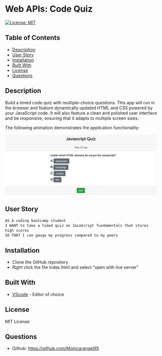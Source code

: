 # Web APIs: Code Quiz
  [![License: MIT](https://img.shields.io/badge/License-MIT-yellow.svg)](https://opensource.org/licenses/MIT)


## Table of Contents
  - [Description](#description)
  - [User Story](#userstory)
  - [Installation](#installation)
  - [Built With](#built-with)
  - [License](#license)
  - [Questions](#questions)


## Description
Build a timed code quiz with multiple-choice questions. This app will run in the browser and feature dynamically updated HTML and CSS powered by your JavaScript code. It will also feature a clean and polished user interface and be responsive, ensuring that it adapts to multiple screen sizes.

The following animation demonstrates the application functionality:

![picture](Assets/code-quiz-snap.png)

## User Story
```
AS A coding bootcamp student
I WANT to take a timed quiz on JavaScript fundamentals that stores high scores
SO THAT I can gauge my progress compared to my peers
```
## Installation 
- Clone the GitHub repository
- Right click the file index.html and select "open with live server"

## Built With
- [VScode](https://code.visualstudio.com/) - Editor of choice

## License
MIT License

## Questions
- Github: https://github.com/Monicarangel95



